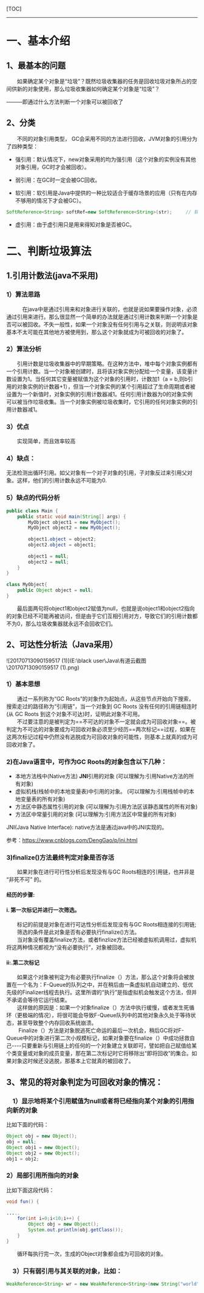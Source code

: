 

[TOC]





--------------------------------------------------------------------------------

# 一、基本介绍

## 1、最基本的问题

&emsp;&emsp;如果确定某个对象是“垃圾”？既然垃圾收集器的任务是回收垃圾对象所占的空间供新的对象使用，那么垃圾收集器如何确定某个对象是“垃圾”？

———即通过什么方法判断一个对象可以被回收了

## 2、分类

&emsp;&emsp;不同的对象引用类型， GC会采用不同的方法进行回收，JVM对象的引用分为了四种类型：

- 强引用：默认情况下，new对象采用的均为强引用（这个对象的实例没有其他对象引用，GC时才会被回收）。

  

- 弱引用：在GC时一定会被GC回收。

- 软引用：软引用是Java中提供的一种比较适合于缓存场景的应用（只有在内存不够用的情况下才会被GC）。

```java
SoftReference<String> softRef=new SoftReference<String>(str);     // 软引用
```

- 虚引用：由于虚引用只是用来得知对象是否被GC。





# 二、判断垃圾算法

## 1.引用计数法(java不采用)

### 1）算法思路

&emsp;&emsp;　在java中是通过引用来和对象进行关联的，也就是说如果要操作对象，必须通过引用来进行。那么很显然一个简单的办法就是通过引用计数来判断一个对象是否可以被回收。不失一般性，如果一个对象没有任何引用与之关联，则说明该对象基本不太可能在其他地方被使用到，那么这个对象就成为可被回收的对象了。

### 2）算法分析

&emsp;&emsp;引用计数是垃圾收集器中的早期策略。在这种方法中，堆中每个对象实例都有一个引用计数。当一个对象被创建时，且将该对象实例分配给一个变量，该变量计数设置为1。当任何其它变量被赋值为这个对象的引用时，计数加1（a = b,则b引用的对象实例的计数器+1），但当一个对象实例的某个引用超过了生命周期或者被设置为一个新值时，对象实例的引用计数器减1。任何引用计数器为0的对象实例可以被当作垃圾收集。当一个对象实例被垃圾收集时，它引用的任何对象实例的引用计数器减1。

### 3）优点

&emsp;&emsp;实现简单，而且效率较高

### 4）缺点：

无法检测出循环引用。如父对象有一个对子对象的引用，子对象反过来引用父对象。这样，他们的引用计数永远不可能为0.

### 5）缺点的代码分析

```java
public class Main {
    public static void main(String[] args) {
        MyObject object1 = new MyObject();
        MyObject object2 = new MyObject();
         
        object1.object = object2;
        object2.object = object1;
         
        object1 = null;
        object2 = null;
    }
}
 
class MyObject{
    public Object object = null;
}
```

&emsp;&emsp;最后面两句将object1和object2赋值为null，也就是说object1和object2指向的对象已经不可能再被访问，但是由于它们互相引用对方，导致它们的引用计数都不为0，那么垃圾收集器就永远不会回收它们。


## 2、可达性分析法（Java采用）

![20170713090159517 (1)](E:\black user\Java\有道云截图\20170713090159517 (1).png)

### 1）基本思想

&emsp;&emsp;通过一系列称为“GC Roots”的对象作为起始点，从这些节点开始向下搜索，搜索走过的路径称为“引用链”，当一个对象到 GC Roots 没有任何的引用链相连时(从 GC Roots 到这个对象不可达)时，证明此对象不可用。<br>
&emsp;&emsp;不过要注意的是被判定为==不可达的对象不一定就会成为可回收对象==。被判定为不可达的对象要成为可回收对象必须至少经历==两次标记==过程，如果在这两次标记过程中仍然没有逃脱成为可回收对象的可能性，则基本上就真的成为可回收对象了。


### 2)在Java语言中，可作为GC Roots的对象包含以下几种：

- 本地方法栈中(Native方法)  **JNI**引用的对象			(可以理解为:引用Native方法的所有对象)
- 虚拟机栈(栈帧中的本地变量表)中引用的对象。		(可以理解为:引用栈帧中的本地变量表的所有对象)
- 方法区中静态属性引用的对象 					(可以理解为:引用方法区该静态属性的所有对象)
- 方法区中常量引用的对象						(可以理解为:引用方法区中常量的所有对象)



JNI(Java Native Interface): native方法是通过java中的JNI实现的。

参考：https://www.cnblogs.com/DengGao/p/jni.html



### 3)finalize()方法最终判定对象是否存活

&emsp;&emsp;如果对象在进行可行性分析后发现没有与GC Roots相连的引用链，也并非是 “非死不可” 的。

#### 经历的步骤:

#### i. 第一次标记并进行一次筛选。

&emsp;&emsp;标记的前提是对象在进行可达性分析后发现没有与GC Roots相连接的引用链;<br>
&emsp;&emsp;筛选的条件是此对象是否有必要执行finalize()方法。
<br>&emsp;&emsp;当对象没有覆盖finalize方法，或者finzlize方法已经被虚拟机调用过，虚拟机将这两种情况都视为“没有必要执行”，对象被回收。

#### ii:.第二次标记

&emsp;&emsp;如果这个对象被判定为有必要执行finalize（）方法，那么这个对象将会被放置在一个名为：F-Queue的队列之中，并在稍后由一条虚拟机自动建立的、低优先级的Finalizer线程去执行。这里所谓的“执行”是指虚拟机会触发这个方法，但并不承诺会等待它运行结束。<br>
&emsp;&emsp;这样做的原因是：如果一个对象finalize（）方法中执行缓慢，或者发生死循环（更极端的情况），将很可能会导致F-Queue队列中的其他对象永久处于等待状态，甚至导致整个内存回收系统崩溃。<br>
  &emsp;&emsp;	  Finalize（）方法是对象脱逃死亡命运的最后一次机会，稍后GC将对F-Queue中的对象进行第二次小规模标记，如果对象要在finalize（）中成功拯救自己----只要重新与引用链上的任何的一个对象建立关联即可，譬如把自己赋值给某个类变量或对象的成员变量，那在第二次标记时它将移除出“即将回收”的集合。如果对象这时候还没逃脱，那基本上它就真的被回收了。





## 3、常见的将对象判定为可回收对象的情况：

### 　1）显示地将某个引用赋值为null或者将已经指向某个对象的引用指向新的对象

比如下面的代码：

```java
Object obj = new Object();
obj = null;
Object obj1 = new Object();
Object obj2 = new Object();
obj1 = obj2;
```


### 2）局部引用所指向的对象

比如下面这段代码：

```java
void fun() {
 
.....
    for(int i=0;i<10;i++) {
        Object obj = new Object();
        System.out.println(obj.getClass());
    }   
}
```


&emsp;&emsp;循环每执行完一次，生成的Object对象都会成为可回收的对象。

### 　3）只有弱引用与其关联的对象，比如：

```java
WeakReference<String> wr = new WeakReference<String>(new String("world"));
```

